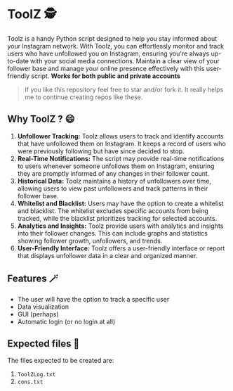 # ToolZ 🕵

Toolz is a handy Python script designed to help you stay informed about your Instagram network. With Toolz, you can effortlessly monitor and track users who have unfollowed you on Instagram, ensuring you're always up-to-date with your social media connections. Maintain a clear view of your follower base and manage your online presence effectively with this user-friendly script. **Works for both public and private accounts**

> If you like this repository feel free to star and/or fork it. It really helps me to continue creating repos like these.

## Why ToolZ ? 😄
1. **Unfollower Tracking:** Toolz allows users to track and identify accounts that have unfollowed them on Instagram. It keeps a record of users who were previously following but have since decided to stop.
2. **Real-Time Notifications:** The script may provide real-time notifications to users whenever someone unfollows them on Instagram, ensuring they are promptly informed of any changes in their follower count.
3. **Historical Data:** Toolz maintains a history of unfollowers over time, allowing users to view past unfollowers and track patterns in their follower base.
4. **Whitelist and Blacklist:** Users may have the option to create a whitelist and blacklist. The whitelist excludes specific accounts from being tracked, while the blacklist prioritizes tracking for selected accounts.
5. **Analytics and Insights:** Toolz provide users with analytics and insights into their follower changes. This can include graphs and statistics showing follower growth, unfollowers, and trends.
6. **User-Friendly Interface:** Toolz offers a user-friendly interface or report that displays unfollower data in a clear and organized manner.

## Features 🪄

- The user will have the option to track a specific user
- Data visualization
- GUI (perhaps) 
- Automatic login (or no login at all)

## Expected files 📁
The files expected to be created are:
  1. `ToolZLog.txt`
  2. `cons.txt`

